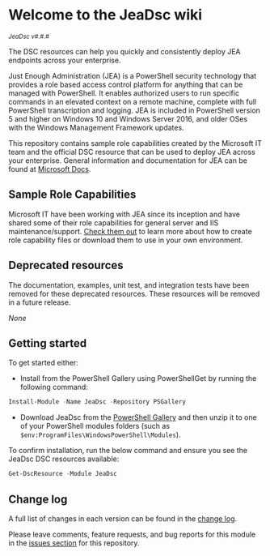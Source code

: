 # Welcome to the JeaDsc wiki

<sup>*JeaDsc v#.#.#*</sup>

The DSC resources can help you quickly and consistently deploy JEA endpoints
across your enterprise.

Just Enough Administration (JEA) is a PowerShell security technology that
provides a role based access control platform for anything that can be managed
with PowerShell. It enables authorized users to run specific commands in
an elevated context on a remote machine, complete with full PowerShell
transcription and logging. JEA is included in PowerShell version 5 and higher
on Windows 10 and Windows Server 2016, and older OSes with the Windows Management
Framework updates.

This repository contains sample role capabilities created by the Microsoft IT
team and the official DSC resource that can be used to deploy JEA across your enterprise.
General information and documentation for JEA can be found at [Microsoft Docs](https://docs.microsoft.com/en-us/powershell/scripting/learn/remoting/jea/overview).

## Sample Role Capabilities

Microsoft IT have been working with JEA since its inception and have shared
some of their role capabilities for general server and IIS maintenance/support.
[Check them out](https://github.com/dsccommunity/JeaDsc/tree/master/source/Examples)
to learn more about how to create role capability files or download them to
use in your own environment.

## Deprecated resources

The documentation, examples, unit test, and integration tests have been removed
for these deprecated resources. These resources will be removed
in a future release.

*None*

## Getting started

To get started either:

- Install from the PowerShell Gallery using PowerShellGet by running the
  following command:

```powershell
Install-Module -Name JeaDsc -Repository PSGallery
```

- Download JeaDsc from the [PowerShell Gallery](https://www.powershellgallery.com/packages/JeaDsc)
  and then unzip it to one of your PowerShell modules folders (such as
  `$env:ProgramFiles\WindowsPowerShell\Modules`).

To confirm installation, run the below command and ensure you see the JeaDsc
DSC resources available:

```powershell
Get-DscResource -Module JeaDsc
```

## Change log

A full list of changes in each version can be found in the [change log](https://github.com/dsccommunity/JeaDsc/blob/main/CHANGELOG.md).

Please leave comments, feature requests, and bug reports for this module in
the [issues section](https://github.com/dsccommunity/JeaDsc/issues)
for this repository.
